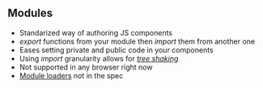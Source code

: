 ##  Modules

* Standarized way of authoring JS components
* _export_ functions from your module then _import_ them from another one
* Eases setting private and public code in your components
* Using _import_ granularity allows for <a href="http://rollupjs.org/">_tree shaking_</a>
* Not supported in any browser right now
* <a href="https://github.com/lukehoban/es6features#module-loaders">Module loaders</a> not in the spec

